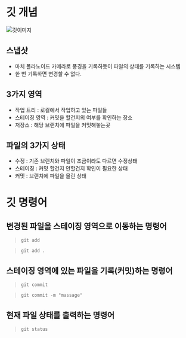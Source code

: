 # 깃 개념

![깃이미지](https://encrypted-tbn0.gstatic.com/images?q=tbn:ANd9GcT2aRJR6dWUGsjhkUzKkGp-3787npBEJcJblg&s)

## 스냅샷

- 마치 폴라노이드 카메라로 풍경을 기록하듯이 파일의 상태를 기록하는 시스템
- 한 번 기록하면 변경할 수 없다.

## 3가지 영역

- 작업 트리 : 로컬에서 작업하고 있는 파일들
- 스테이징 영역 : 커밋을 할건지의 여부를 확인하는 장소
- 저장소 : 해당 브랜치에 파일을 커밋해놓는곳

## 파일의 3가지 상태

- 수정 : 기존 브랜치와 파일이 조금이라도 다르면 수정상태
- 스테이징 : 커밋 할건지 안할건지 확인이 필요한 상태
- 커밋 : 브랜치에 파일을 올린 상태

# 깃 명령어

## 변경된 파일을 스테이징 영역으로 이동하는 명령어

> `git add`

> `git add .`

## 스테이징 영역에 있는 파일을 기록(커밋)하는 명령어

> `git commit`

> `git commit -m "massage"`

## 현재 파일 상태를 출력하는 명령어

> `git status`
